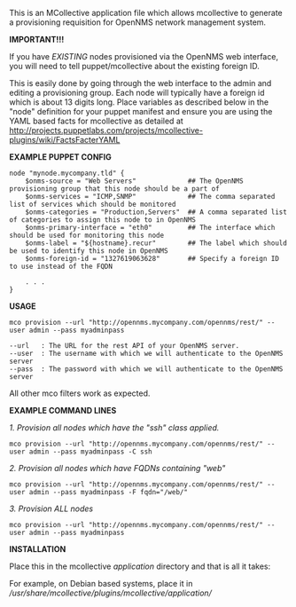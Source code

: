 This is an MCollective application file which allows mcollective to generate a provisioning requisition for OpenNMS network management system.

**IMPORTANT!!!**

If you have *EXISTING* nodes provisioned via the OpenNMS web interface, you will need to tell puppet/mcollective about the existing foreign ID. 

This is easily done by going through the web interface to the admin and editing a provisioning group. Each node will typically have a 
foreign id which is about 13 digits long. Place variables as described below in the "node" definition for your puppet manifest and 
ensure you are using the YAML based facts for mcollective as detailed at http://projects.puppetlabs.com/projects/mcollective-plugins/wiki/FactsFacterYAML

**EXAMPLE PUPPET CONFIG**

    node "mynode.mycompany.tld" {
        $onms-source = "Web Servers"             ## The OpenNMS provisioning group that this node should be a part of
        $onms-services = "ICMP,SNMP"             ## The comma separated list of services which should be monitored
        $onms-categories = "Production,Servers"  ## A comma separated list of categories to assign this node to in OpenNMS
        $onms-primary-interface = "eth0"         ## The interface which should be used for monitoring this node
        $onms-label = "${hostname}.recur"        ## The label which should be used to identify this node in OpenNMS
        $onms-foreign-id = "1327619063628"       ## Specify a foreign ID to use instead of the FQDN

        . . .
    }

**USAGE**

    mco provision --url "http://opennms.mycompany.com/opennms/rest/" --user admin --pass myadminpass

    --url   : The URL for the rest API of your OpenNMS server.
    --user  : The username with which we will authenticate to the OpenNMS server
    --pass  : The password with which we will authenticate to the OpenNMS server

All other mco filters work as expected.


**EXAMPLE COMMAND LINES**

*1. Provision all nodes which have the "ssh" class applied.*

    mco provision --url "http://opennms.mycompany.com/opennms/rest/" --user admin --pass myadminpass -C ssh

*2. Provision all nodes which have FQDNs containing "web"*

    mco provision --url "http://opennms.mycompany.com/opennms/rest/" --user admin --pass myadminpass -F fqdn="/web/"

*3. Provision ALL nodes*

    mco provision --url "http://opennms.mycompany.com/opennms/rest/" --user admin --pass myadminpass


**INSTALLATION**

Place this in the mcollective *application* directory and that is all it takes:

For example, on Debian based systems, place it in */usr/share/mcollective/plugins/mcollective/application/*
